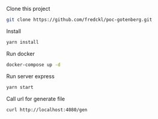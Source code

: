 Clone this project
```bash
git clone https://github.com/fredckl/poc-gotenberg.git
```

Install
```bash
yarn install
```

Run docker
```bash
docker-compose up -d
```

Run server express
```bash
yarn start
```

Call url for generate file
```bash
curl http://localhost:4080/gen
```
